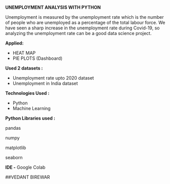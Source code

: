 **UNEMPLOYMENT ANALYSIS WITH PYTHON**

Unemployment is measured by the unemployment rate which is the number of people who are unemployed as a percentage of the total labour force. We have seen a sharp increase in the unemployment rate during Covid-19, so analyzing the unemployment rate can be a good data science project.

**Applied:**
* HEAT MAP
* PIE PLOTS (Dashboard)

**Used 2 datasets :**
* Unemployment rate upto 2020 dataset
* Unemployment in India dataset


**Technologies Used :** 
* Python
*  Machine Learning

**Python Libraries used :**

pandas

numpy

matplotlib

seaborn

**IDE -** Google Colab


##VEDANT BIREWAR